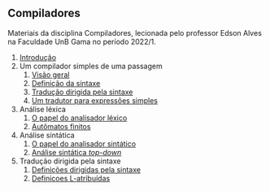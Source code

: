 ## Compiladores

Materiais da disciplina Compiladores, lecionada pelo professor Edson Alves na Faculdade UnB Gama no período 2022/1.

1. [Introdução](introducao/introducao.pdf)
1. Um compilador simples de uma passagem
    1. [Visão geral](2_1_visao_geral/2_1_visao_geral.pdf)
    1. [Definição da sintaxe](2_2_definicao_da_sintaxe/2_2_definicao_da_sintaxe.pdf)
    1. [Tradução dirigida pela sintaxe](2_3_traducao_dirigida_pela_sintaxe/2_3_traducao_dirigida_pela_sintaxe.pdf)
    1. [Um tradutor para expressões simples](tradutor_simples/tradutor_simples.pdf)
1. Análise léxica
    1. [O papel do analisador léxico](analise_lexica/analise_lexica.pdf)
    1. [Autômatos finitos](automatos/automatos.pdf)
1. Análise sintática
    1. [O papel do analisador sintático](analise_sintatica/analise_sintatica.pdf)
    1. [Análise sintática _top-down_](top_down/top_down.pdf)
1. Tradução dirigida pela sintaxe
    1. [Definições dirigidas pela sintaxe](traducao/traducao.pdf)
    1. [Definicoes L-atribuídas](definicao/definicao.pdf)
